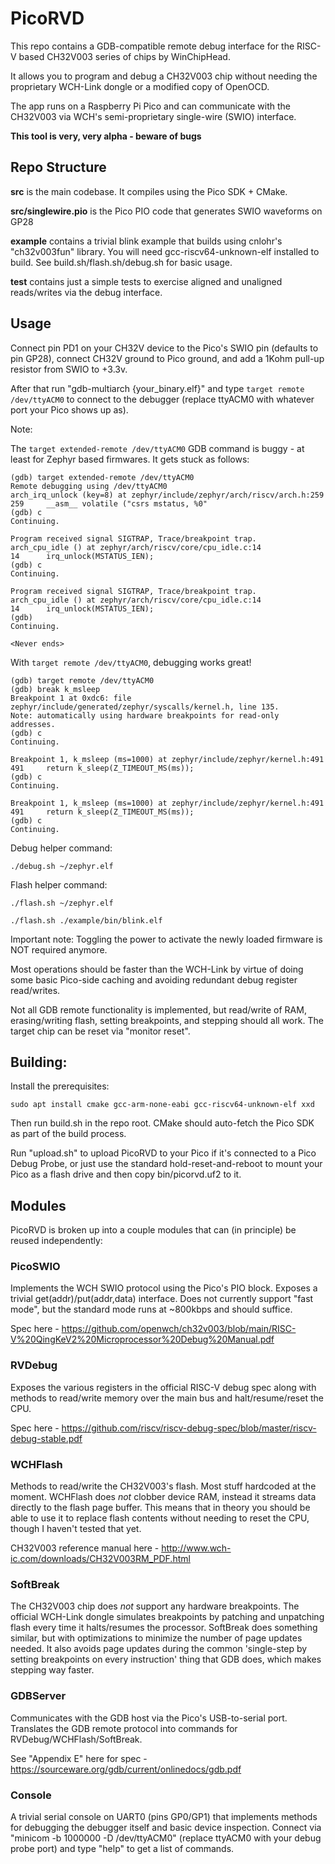 # PicoRVD

This repo contains a GDB-compatible remote debug interface for the RISC-V based CH32V003 series of chips by WinChipHead.

It allows you to program and debug a CH32V003 chip without needing the proprietary WCH-Link dongle or a modified copy of OpenOCD.

The app runs on a Raspberry Pi Pico and can communicate with the CH32V003 via WCH's semi-proprietary single-wire (SWIO) interface.

**This tool is very, very alpha - beware of bugs**

## Repo Structure

**src** is the main codebase. It compiles using the Pico SDK + CMake.

**src/singlewire.pio** is the Pico PIO code that generates SWIO waveforms on GP28

**example** contains a trivial blink example that builds using cnlohr's "ch32v003fun" library. You will need gcc-riscv64-unknown-elf installed to build. See build.sh/flash.sh/debug.sh for basic usage.

**test** contains just a simple tests to exercise aligned and unaligned reads/writes via the debug interface.

## Usage

Connect pin PD1 on your CH32V device to the Pico's SWIO pin (defaults to pin GP28), connect CH32V ground to Pico ground, and add a 1Kohm pull-up resistor from SWIO to +3.3v.

After that run "gdb-multiarch {your_binary.elf}" and type `target remote /dev/ttyACM0` to connect to the debugger (replace ttyACM0 with whatever port your Pico shows up as).

Note:

The `target extended-remote /dev/ttyACM0` GDB command is buggy - at least for Zephyr based firmwares. It gets stuck as follows:

```
(gdb) target extended-remote /dev/ttyACM0
Remote debugging using /dev/ttyACM0
arch_irq_unlock (key=8) at zephyr/include/zephyr/arch/riscv/arch.h:259
259		__asm__ volatile ("csrs mstatus, %0"
(gdb) c
Continuing.

Program received signal SIGTRAP, Trace/breakpoint trap.
arch_cpu_idle () at zephyr/arch/riscv/core/cpu_idle.c:14
14		irq_unlock(MSTATUS_IEN);
(gdb) c
Continuing.

Program received signal SIGTRAP, Trace/breakpoint trap.
arch_cpu_idle () at zephyr/arch/riscv/core/cpu_idle.c:14
14		irq_unlock(MSTATUS_IEN);
(gdb)
Continuing.

<Never ends>
```

With `target remote /dev/ttyACM0`, debugging works great!

```
(gdb) target remote /dev/ttyACM0
(gdb) break k_msleep
Breakpoint 1 at 0xdc6: file zephyr/include/generated/zephyr/syscalls/kernel.h, line 135.
Note: automatically using hardware breakpoints for read-only addresses.
(gdb) c
Continuing.

Breakpoint 1, k_msleep (ms=1000) at zephyr/include/zephyr/kernel.h:491
491		return k_sleep(Z_TIMEOUT_MS(ms));
(gdb) c
Continuing.

Breakpoint 1, k_msleep (ms=1000) at zephyr/include/zephyr/kernel.h:491
491		return k_sleep(Z_TIMEOUT_MS(ms));
(gdb) c
Continuing.
```

Debug helper command:

```
./debug.sh ~/zephyr.elf
```

Flash helper command:

```
./flash.sh ~/zephyr.elf

./flash.sh ./example/bin/blink.elf
```

Important note: Toggling the power to activate the newly loaded firmware is NOT required anymore.

Most operations should be faster than the WCH-Link by virtue of doing some basic Pico-side caching and avoiding redundant debug register read/writes.

Not all GDB remote functionality is implemented, but read/write of RAM, erasing/writing flash, setting breakpoints, and stepping should all work. The target chip can be reset via "monitor reset".

## Building:

Install the prerequisites:
```
sudo apt install cmake gcc-arm-none-eabi gcc-riscv64-unknown-elf xxd
```

Then run build.sh in the repo root. CMake should auto-fetch the Pico SDK as part of the build process.

Run "upload.sh" to upload PicoRVD to your Pico if it's connected to a Pico Debug Probe, or just use the standard hold-reset-and-reboot to mount your Pico as a flash drive and then copy bin/picorvd.uf2 to it.

## Modules

PicoRVD is broken up into a couple modules that can (in principle) be reused independently:

### PicoSWIO
Implements the WCH SWIO protocol using the Pico's PIO block. Exposes a trivial get(addr)/put(addr,data) interface. Does not currently support "fast mode", but the standard mode runs at ~800kbps and should suffice.

Spec here - https://github.com/openwch/ch32v003/blob/main/RISC-V%20QingKeV2%20Microprocessor%20Debug%20Manual.pdf

### RVDebug
Exposes the various registers in the official RISC-V debug spec along with methods to read/write memory over the main bus and halt/resume/reset the CPU.

Spec here - https://github.com/riscv/riscv-debug-spec/blob/master/riscv-debug-stable.pdf

### WCHFlash
Methods to read/write the CH32V003's flash. Most stuff hardcoded at the moment. WCHFlash does _not_ clobber device RAM, instead it streams data directly to the flash page buffer. This means that in theory you should be able to use it to replace flash contents without needing to reset the CPU, though I haven't tested that yet.

CH32V003 reference manual here - http://www.wch-ic.com/downloads/CH32V003RM_PDF.html

### SoftBreak
The CH32V003 chip does _not_ support any hardware breakpoints. The official WCH-Link dongle simulates breakpoints by patching and unpatching flash every time it halts/resumes the processor. SoftBreak does something similar, but with optimizations to minimize the number of page updates needed. It also avoids page updates during the common 'single-step by setting breakpoints on every instruction' thing that GDB does, which makes stepping way faster.

### GDBServer
Communicates with the GDB host via the Pico's USB-to-serial port. Translates the GDB remote protocol into commands for RVDebug/WCHFlash/SoftBreak.

See "Appendix E" here for spec - https://sourceware.org/gdb/current/onlinedocs/gdb.pdf

### Console
A trivial serial console on UART0 (pins GP0/GP1) that implements methods for debugging the debugger itself and basic device inspection.
Connect via "minicom -b 1000000 -D /dev/ttyACM0" (replace ttyACM0 with your debug probe port) and type "help" to get a list of commands.

